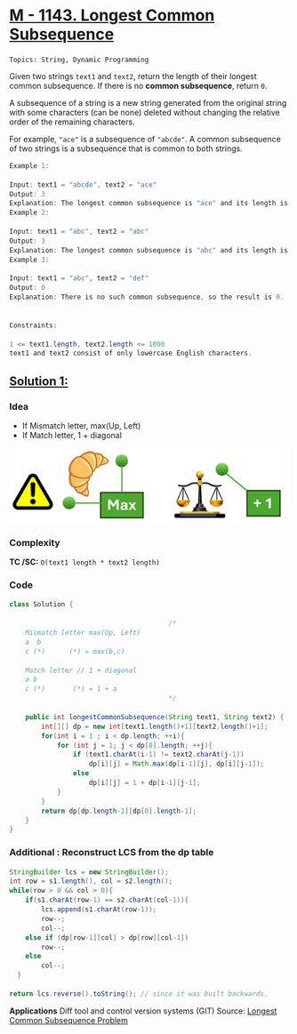 
# [M - 1143. Longest Common Subsequence]([link](https://leetcode.com/problems/longest-common-subsequence/description/))

`Topics: String, Dynamic Programming`

Given two strings `text1` and `text2`, return the length of their longest common subsequence. If there is no **common subsequence**, return `0`.

A subsequence of a string is a new string generated from the original string with some characters (can be none) deleted without changing the relative order of the remaining characters.

For example, `"ace"` is a subsequence of `"abcde"`.
A common subsequence of two strings is a subsequence that is common to both strings.


 
 ```java
Example 1:

Input: text1 = "abcde", text2 = "ace" 
Output: 3  
Explanation: The longest common subsequence is "ace" and its length is 3.
Example 2:

Input: text1 = "abc", text2 = "abc"
Output: 3
Explanation: The longest common subsequence is "abc" and its length is 3.
Example 3:

Input: text1 = "abc", text2 = "def"
Output: 0
Explanation: There is no such common subsequence, so the result is 0.
 

Constraints:

1 <= text1.length, text2.length <= 1000
text1 and text2 consist of only lowercase English characters.
```
## [Solution 1: ](link)

### Idea
- If Mismatch letter, max(Up, Left)
- If Match letter, 1 + diagonal

![alt text](/img/1143.png)

### Complexity
**TC /SC:**
`O(text1 length * text2 length)`

### Code
```java
class Solution {

                                        /*
    Mismatch letter max(Up, Left)
    a  b
    c (*)      (*) = max(b,c) 

    Match letter // 1 + diagonal
    a b
    c (*)       (*) = 1 + a
                                        */

    public int longestCommonSubsequence(String text1, String text2) {
        int[][] dp = new int[text1.length()+1][text2.length()+1];
        for(int i = 1 ; i < dp.length; ++i){
            for (int j = 1; j < dp[0].length; ++j){
                if (text1.charAt(i-1) != text2.charAt(j-1))
                    dp[i][j] = Math.max(dp[i-1][j], dp[i][j-1]);  
                else
                    dp[i][j] = 1 + dp[i-1][j-1];
            }
        }
        return dp[dp.length-1][dp[0].length-1];
    }
}
```


### Additional : Reconstruct LCS from the dp table
```java
StringBuilder lcs = new StringBuilder();
int row = s1.length(), col = s2.length();
while(row > 0 && col > 0){
    if(s1.charAt(row-1) == s2.charAt(col-1)){
        lcs.append(s1.charAt(row-1));
        row--;
        col--;
    else if (dp[row-1][col] > dp[row][col-1])
        row--;
    else
        col--; 
  }

return lcs.reverse().toString(); // since it was built backwards.
```
**Applications**
Diff tool and control version systems (GIT)
Source: [Longest Common Subsequence Problem](https://www.techiedelight.com/longest-common-subsequence/)
